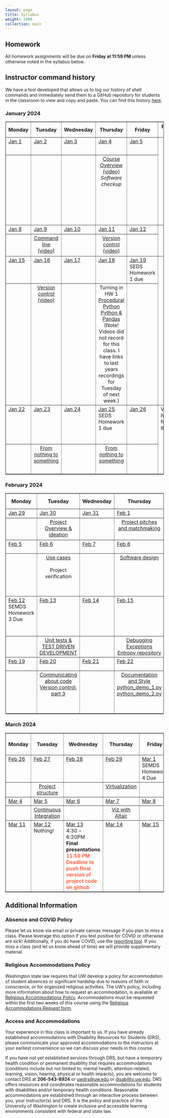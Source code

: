```yaml
---
layout: page
title: Syllabus
weight: 1000
collection: main
---
```


## Homework

All homework assignments will be due on **Friday at 11:59 PM** unless otherwise noted in the syllabus below.

## Instructor command history

We have a tool developed that allows us to log our history of shell commands and immediately send them to a GitHub repository for students in the classroom to view and copy and paste.  You can find this history [here](https://github.com/UWDIRECT/history/blob/main/history.txt).

<!-- This is from 2023
## Surveys

### Pre-course topic understanding evaluation
This [survey](https://docs.google.com/forms/d/e/1FAIpQLSeM8JMAIO1q4Ea0x5V6DMK_37u986YF5uMqnU7MNtvvZ45xCw/viewform?usp=sf_link) will help us measure how well we are doing. Please fill this out and note that it will contribute towards your class participation score __on a purely participatory basis__. Your responses do not affect your score in any way.

Mid-class checkin survey [here](https://bit.ly/cheme545546-23wi).

## <span style="background-color:#a6cee3">SEDS (546)</span> and <span style="background-color:#b2df8a">DSMCER (545)</span> Schedule
-->

<!--SEDS background color: #a6cee3
DSMCER background color: #b2df8a-->

### January 2024

<table style="border-collapse: collapse; width: 100%; " border="1">
<tbody>
<tr>
<th>Monday</th>
<th>Tuesday</th>
<th>Wednesday</th>
<th>Thursday</th>
<th>Friday</th>
<th>References &amp; <br />Homework</th>
</tr>
<!-- this is a new week -->
<tr valign="top">
<td><u>Jan 1</u></td>
<td><u>Jan 2</u></td>
<td><u>Jan 3</u></td>
<td><u>Jan 4</u></td>
<td><u>Jan 5</u></td>
<td rowspan="2">
<ul>
<li><a href="https://github.com/UWDIRECT/UWDIRECT.github.io/raw/master/Wi22_content/SEDS/CSE%20390%20Bash%20Command%20Reference.pdf">bash command line reference</a></li>
<li><a href="https://docs.google.com/document/d/1rzP02Vm4LKmuprnskMZjI1s7l4HkGzbqb5nHU0WyS0s/edit?usp=sharing">SEMDS Homework 1 (Due 1/20 11:59 PM)</a> <a href="https://classroom.github.com/a/Zq6fEchJ">GitHub for SEMDS HW1</a></li>
</ul>
</td>
</tr>
<tr align="center" valign="top">
<td></td>
<td></td>
<td></td>
<td><a href="https://github.com/UWDIRECT/UWDIRECT.github.io/blob/master/SEMDS/Course%20Introduction.pptx?raw=true">Course Overview</a><br/><a href="https://uw.hosted.panopto.com/Panopto/Pages/Viewer.aspx?id=2d53e797-33dd-4a55-80a6-b0ed014583ad">(video)</a><br/><i>Software checkup</i></td>
</tr>
<!-- end of week -->
<!-- this is a new week -->
<tr valign="top">
<td rowspan="1"><u>Jan 8</u></td>
<td rowspan="1"><u>Jan 9</u></td>
<td rowspan="1"><u>Jan 10</u><br/></td>
<td rowspan="1"><u>Jan 11</u></td>
<td rowspan="1"><u>Jan 12</u></td>
<td rowspan="2"><ul><li><a href="http://swcarpentry.github.io/git-novice/">Version Control with Git</a></li></ul>
</td>
</tr>
<tr align="center" valign="top">
<td></td>
<td><A href="https://github.com/UWDIRECT/UWDIRECT.github.io/blob/master/Wi23_content/SEDS/L1.1.Command_Line.pptx?raw=true">Command line</a><br/><a href="https://uw.hosted.panopto.com/Panopto/Pages/Viewer.aspx?id=221ba4eb-2d5b-4238-aac7-b0f20144dea8">(video)</a></td>
<td></td>
<td><a href="https://github.com/UWDIRECT/UWDIRECT.github.io/blob/master/Wi23_content/SEDS/L3.Version_Control.pptx?raw=true">Version control</a><br/><a href="https://uw.hosted.panopto.com/Panopto/Pages/Viewer.aspx?id=095b60a2-2399-44fe-aaa9-b0f90147401a">(video)</a></td>
</tr>
<!-- end of week -->
<!-- this is a new week -->
<tr valign="top">
<td rowspan="1"><u>Jan 15</u></td>
<td rowspan="1"><u>Jan 16</u></td>
<td rowspan="1"><u>Jan 17</u></td>
<td rowspan="1"><u>Jan 18</u></td>
<td rowspan="1"><u>Jan 19</u><br/>SEDS Homework 1 due</td>
<td rowspan="2"><ul><li><a href="https://pandas.pydata.org/Pandas_Cheat_Sheet.pdf">Pandas Cheat Sheet</a></li><li><a href="https://classroom.github.com/a/6jtbwgZO">SEMDS Homework 2 (Due 1/26 11:59 PM)</a></li></ul>
</td>
</tr>
<tr align="center" valign="top">
<td></td>
<td><a href="https://github.com/UWDIRECT/UWDIRECT.github.io/blob/master/Wi23_content/SEDS/L3.Version_Control.pptx?raw=true">Version control</a><br/><a href="https://uw.hosted.panopto.com/Panopto/Pages/Viewer.aspx?id=095b60a2-2399-44fe-aaa9-b0f90147401a">(video)</a></td>
<td></td>
<td>Turning in HW 1<br/>
<a href="https://raw.githubusercontent.com/UWDIRECT/UWDIRECT.github.io/master/Wi23_content/SEDS/L4.Procedural_Python.ipynb">Procedural Python</a><br/>
<a href="https://raw.githubusercontent.com/UWDIRECT/UWDIRECT.github.io/master/Wi23_content/SEDS/L5.Pandas.ipynb">Python & Pandas</a><br/>
(Note! Videos did not record for this class.  I have links to last years recordings for Tuesday of next week.)
</td>
</td>
</tr>
<!-- end of week -->
<!-- this is a new week -->
<tr valign="top">
<td rowspan="1"><u>Jan 22</u></td>
<td rowspan="1"><u>Jan 23</u></td>
<td rowspan="1"><u>Jan 24</u></td>
<td rowspan="1"><u>Jan 25</u><br/>SEDS Homework 1 due</td>
<td rowspan="1"><u>Jan 26</u></td>
<td rowspan="2">Videos for home learning for the rest of the week:<ul><li><a href="https://uw.hosted.panopto.com/Panopto/Pages/Viewer.aspx?id=e0a48b6c-b7b2-4cce-99ea-b0ff01432795">Python, part 1<a/></li>
<li><a href="https://uw.hosted.panopto.com/Panopto/Pages/Viewer.aspx?id=f4dfe5dd-b72a-4a63-b542-b0ff01434c12">Python, part 2<a/></li><li><a href="https://uw.hosted.panopto.com/Panopto/Pages/Viewer.aspx?id=3f984ec1-0df6-4296-a434-b0ff0143606a">Pandas<a/></li>


</ul>
</td>
</tr>
<tr align="center" valign="top">
<td></td>
<td><a href="https://raw.githubusercontent.com/UWDIRECT/UWDIRECT.github.io/master/Wi23_content/SEDS/L6.NothingToSomething.ipynb">From nothing to something</a></td>
<td></td>
<td><a href="https://raw.githubusercontent.com/UWDIRECT/UWDIRECT.github.io/master/Wi23_content/SEDS/L6.NothingToSomething.ipynb">From nothing to something</a></td>
</tr>
<!-- end of week -->
</tbody>
</table>

### February 2024

<table style="border-collapse: collapse; width: 100%; " border="1">
<tbody>
<tr>
<th>Monday</th>
<th>Tuesday</th>
<th>Wednesday</th>
<th>Thursday</th>
<th>Friday</th>
<th>References &amp; <br />Homework</th>
</tr>
<!-- this is a new week -->
<tr valign="top">
<td rowspan="1"><u>Jan 29</u><br/></td>
<td rowspan="1"><u>Jan 30</u></td>
<td rowspan="1"><u>Jan 31</u></td>
<td rowspan="1"><u>Feb 1</u></td>
<td rowspan="1"><u>Feb 2</u></td>
<td rowspan="2"><ul><li><a href="https://classroom.github.com/a/WuQjIAWP">SEMDS Homework 3</a></li></ul>
</td>
</tr>
<tr align="center" valign="top">
<td></td>
<td>
<a href="https://github.com/UWDIRECT/UWDIRECT.github.io/raw/master/Wi23_content/Project_Overview.pptx">Project Overview & ideation</a><br/>
</td>
<td></td>
<td><a href="https://github.com/UWDIRECT/UWDIRECT.github.io/raw/master/Wi23_content/Project_Overview.pptx">Project pitches and matchmaking</a><br/></td>
</tr>
<!-- end of week -->
<!-- this is a new week -->
<tr valign="top">
<td rowspan="1"><u>Feb 5</u></td>
<td rowspan="1"><u>Feb 6</u></td>
<td rowspan="1"><u>Feb 7</u></td>
<td rowspan="1"><u>Feb 8</u></td>
<td rowspan="1"><u>Feb 9</u></td>
<td rowspan="2"><ul><li><a href="http://www.statlearning.com/">Introduction to Statistical Learning PDF</a></li><li><a href="https://www.atlassian.com/git/tutorials/using-branches/git-merge">Git Merge Docs</a></li></ul>
</td>
</tr>
<tr align="center" valign="top">
<td></td>
<td>
<a href="https://github.com/UWDIRECT/UWDIRECT.github.io/blob/master/Wi23_content/SEDS/Use_cases.pptx?raw=true">Use cases</a><br/><br/>Project verification<br />
</td>
<td></td>
<td>
<a href="https://github.com/UWDIRECT/UWDIRECT.github.io/blob/master/Wi23_content/SEDS/Use_cases.pptx?raw=true">Software design</a><br/><br/><br/>
</td>
</tr>
<!-- end of week -->
<!-- this is a new week -->
<tr valign="top">
<td rowspan="1"><u>Feb 12</u><br/>SEMDS Homework 3 Due</td>
<td rowspan="1"><u>Feb 13</u></td>
<td rowspan="1"><u>Feb 14</u></td>
<td rowspan="1"><u>Feb 15</u></td>
<td rowspan="1"><u>Feb 16</u><br/>Draft of Use Cases and Component Specification due!</td>
<td rowspan="2"><ul></ul>
</td>
</tr>
<tr align="center" valign="top">
<td></td>
<td>
<a href="https://raw.githubusercontent.com/UWDIRECT/UWDIRECT.github.io/master/Wi23_content/SEDS/debugging_exceptions_testing/Unit-tests.ipynb">Unit tests & TEST DRIVEN DEVELOPMENT</a><br/>
</td>
<td></td>
<td>
<a href="https://raw.githubusercontent.com/UWDIRECT/UWDIRECT.github.io/master/Wi23_content/SEDS/debugging_exceptions_testing/Debugging.ipynb">Debugging</a><br/><a href="https://raw.githubusercontent.com/UWDIRECT/UWDIRECT.github.io/master/Wi23_content/SEDS/debugging_exceptions_testing/Exceptions.ipynb">Exceptions</a><br/><a href="https://github.com/uwseds/entropy">Entropy repository</a><br/>
</td>
</tr>
<!-- end of week -->
<!-- this is a new week -->
<tr valign="top">
<td rowspan="1"><u>Feb 19</u></td>
<td rowspan="1"><u>Feb 20</u><br/></td>
<td rowspan="1"><u>Feb 21</u></td>
<td rowspan="1"><u>Feb 22</u></td>
<td rowspan="1"><u>Feb 23</u></td>
<td rowspan="2"><ul><li><a href="https://classroom.github.com/a/y1WhHS0h">SEMDS Homework 4, the big one</a></li><li><a href="https://google.github.io/styleguide/pyguide.html">Google Python Style Guide</a></li></ul>
</td>
</tr>
<tr align="center" valign="top">
<td></td>
<td>
<a href="https://github.com/UWDIRECT/UWDIRECT.github.io/raw/master/Wi23_content/SEDS/L10.Communication.pptx">Communicating about code</a><br/><a href="https://github.com/UWDIRECT/UWDIRECT.github.io/raw/master/Wi23_content/SEDS/L11.Version_Control_p2.pptx">Version control, part 3</a><br/>
</td>
<td></td>
<td>
<a href="Wi23_content/SEDS/L8.Style_and_Documentation.pptx">Documentation and Style</a><br/><a href="Wi23_content/SEDS/python_demo_1.py">python_demo_1.py</a><br/><a href="Wi23_content/SEDS/python_demo_2.py">python_demo_2.py</a><br/>
</td>
</tr>
<!-- end of week -->
</tbody>
</table>

### March 2024

<table style="border-collapse: collapse; width: 100%; " border="1">
<tbody>
<tr>
<th>Monday</th>
<th>Tuesday</th>
<th>Wednesday</th>
<th>Thursday</th>
<th>Friday</th>
<th>References &amp; <br />Homework</th>
</tr>
<!-- this is a new week -->
<tr valign="top">
<td rowspan="1"><u>Feb 26</u></td>
<td rowspan="1"><u>Feb 27</u></td>
<td rowspan="1"><u>Feb 28</u><br/></td>
<td rowspan="1"><u>Feb 29</u></td>
<td rowspan="1"><u>Mar 1</u><br/>SEMDS Homework 4 Due</td>
<td rowspan="2">
</td>
</tr>
<tr align="center" valign="top">
<td></td>
<td>
<a href="https://github.com/UWDIRECT/UWDIRECT.github.io/raw/master/Wi23_content/SEDS/L9.Project_Structure.pdf">Project structure</a><br/>
</td>
<td></td>
<td>
<a href="https://github.com/UWDIRECT/UWDIRECT.github.io/raw/master/Wi23_content/SEDS/L12.Virtualization.pptx">Virtualization</a><br/>
</td>
</tr>
<!-- end of week -->
<!-- this is a new week -->
<tr valign="top">
<td rowspan="1"><u>Mar 4</u><br/></td>
<td rowspan="1"><u>Mar 5</u></td>
<td rowspan="1"><u>Mar 6</u></td>
<td rowspan="1"><u>Mar 7</u></td>
<td rowspan="1"><u>Mar 8</u></td>
<td rowspan="2">
</td>
</tr>
<tr align="center" valign="top">
<td></td>
<td>
<a href="https://github.com/UWDIRECT/UWDIRECT.github.io/raw/master/Wi23_content/SEDS/L13.Continuous_Integration.pptx">Continuous Integration</a><br/>
</td>
<td></td>
<td>
<a href="https://raw.githubusercontent.com/UWDIRECT/UWDIRECT.github.io/master/Wi23_content/SEDS/L14.Viz_with_Altair.ipynb">Viz with Altair</a><br/>
</td>
</tr>
<!-- end of week -->
<!-- this is a new week -->
<tr valign="top">
<td rowspan="1"><u>Mar 11</u></td>
<td rowspan="1"><u>Mar 12</u><br/>Nothing!<br/><b></b></td>
<td rowspan="1"><u>Mar 13</u><br/>4:30 – 6:20PM<br/><b>Final presentations</b><br/><span style="color:#ff6347"> <b> 11:59 PM <br/> Deadline to push final version of project code on github</b></span></td>
<td rowspan="1"><u>Mar 14</u></td>
<td rowspan="1"><u>Mar 15</u></td>
<td rowspan="2">
</td>
</tr>
<tr align="center" valign="top">
</tr>
<!-- end of week -->
</tbody>
</table>


## Additional Information

### Absence and COVID Policy

Please let us know via email or private canvas message if you plan to miss a class. Please leverage this option if you test positive for COVID or otherwise are sick! Additionally, if you do have COVID, use the [reporting tool](https://www.ehs.washington.edu/system/files/resources/COVID-19-public-health-flowchart.pdf). If you miss a class (and let us know ahead of time) we will provide supplimentary material.


### Religious Accommodations Policy
Washington state law requires that UW develop a policy for accommodation of student absences or significant hardship due to reasons of faith or conscience, or for organized religious activities. The UW’s policy, including more information about how to request an accommodation, is available at [Religious Accommodations Policy](https://registrar.washington.edu/staffandfaculty/religious-accommodations-policy/). Accommodations must be requested within the first two weeks of this course using the [Religious Accommodations Request form](https://registrar.washington.edu/students/religious-accommodations-request/).


### Access and Accommodations
Your experience in this class is important to us. If you have already established accommodations with Disability Resources for Students (DRS), please communicate your approved accommodations to the instructors at your earliest convenience so we can discuss your needs in this course.

If you have not yet established services through DRS, but have a temporary health condition or permanent disability that requires accommodations (conditions include but not limited to; mental health, attention-related, learning, vision, hearing, physical or health impacts), you are welcome to contact DRS at **206-543-8924** or <uwdrs@uw.edu> or [disability.uw.edu](http://depts.washington.edu/uwdrs/). DRS offers resources and coordinates reasonable accommodations for students with disabilities and/or temporary health conditions.  Reasonable accommodations are established through an interactive process between you, your instructor(s) and DRS.  It is the policy and practice of the University of Washington to create inclusive and accessible learning environments consistent with federal and state law.

